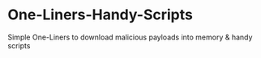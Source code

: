 # One-Liners-Handy-Scripts
Simple One-Liners to download malicious payloads into memory &amp; handy scripts 
